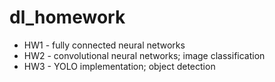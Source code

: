 # dl_homework
* HW1 - fully connected neural networks
* HW2 - convolutional neural networks; image classification
* HW3 - YOLO implementation; object detection
